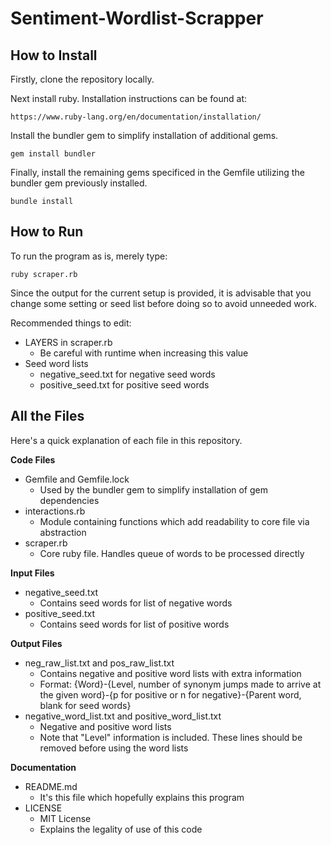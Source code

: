# Sentiment-Wordlist-Scrapper

## How to Install

Firstly, clone the repository locally.

Next install ruby.
Installation instructions can be found at:
```
https://www.ruby-lang.org/en/documentation/installation/
```

Install the bundler gem to simplify installation of additional gems.
```
gem install bundler
```

Finally, install the remaining gems specificed in the Gemfile utilizing the bundler gem previously installed.
```
bundle install
```

## How to Run

To run the program as is, merely type:
```
ruby scraper.rb
```

Since the output for the current setup is provided, it is advisable that you change some setting or seed list before doing so to avoid unneeded work.

Recommended things to edit:
* LAYERS in scraper.rb
  * Be careful with runtime when increasing this value
* Seed word lists
  * negative_seed.txt for negative seed words
  * positive_seed.txt for positive seed words

## All the Files

Here's a quick explanation of each file in this repository.

**Code Files**
* Gemfile and Gemfile.lock
  * Used by the bundler gem to simplify installation of gem dependencies
* interactions.rb
  * Module containing functions which add readability to core file via abstraction
* scraper.rb
  * Core ruby file. Handles queue of words to be processed directly

**Input Files**
* negative_seed.txt
  * Contains seed words for list of negative words
* positive_seed.txt
  * Contains seed words for list of positive words

**Output Files**
* neg_raw_list.txt and pos_raw_list.txt
  * Contains negative and positive word lists with extra information
  * Format: {Word}-{Level, number of synonym jumps made to arrive at the given word}-{p for positive or n for negative}-{Parent word, blank for seed words}
* negative_word_list.txt and positive_word_list.txt
  * Negative and positive word lists
  * Note that "Level" information is included. These lines should be removed before using the word lists

**Documentation**
* README.md
  * It's this file which hopefully explains this program
* LICENSE
  * MIT License
  * Explains the legality of use of this code
